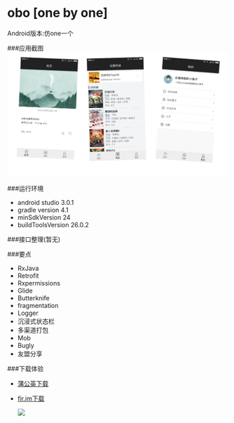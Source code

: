 # obo [one by one]
Android版本:仿one一个


###应用截图
![](https://raw.githubusercontent.com/xkdaq/android-one/master/image/obo.png)

###运行环境
- android studio 3.0.1
- gradle version 4.1
- minSdkVersion 24
- buildToolsVersion 26.0.2  

###接口整理(暂无)

###要点
- RxJava
- Retrofit
- Rxpermissions
- Glide
- Butterknife
- fragmentation
- Logger
- 沉浸式状态栏
- 多渠道打包
- Mob
- Bugly
- 友盟分享

###下载体验
- [蒲公英下载](https://www.pgyer.com/obyo)
- [fir.im下载](http://fir.im/obyo)

   ![](https://raw.githubusercontent.com/xkdaq/obo/master/image/update_obyo.png)

